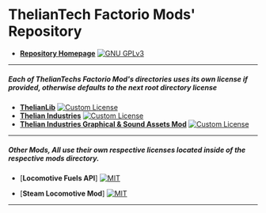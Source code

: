 # **ThelianTech Factorio Mods' Repository**
- [**Repository Homepage**](https://github.com/ThelianTech-Hobby-Projects/Factorio-Mods) [![GNU GPLv3][gnu-shield]][gnu]

---
##### Each of ThelianTechs Factorio Mod's directories uses its own license if provided, otherwise defaults to the next root directory license

- [**ThelianLib**](https://github.com/ThelianTech-Hobby-Projects/Factorio-Mods/tree/main/ThelianIndustries/thelian-lib) [![Custom License][thelian-shield]][thelian-license]
- [**Thelian Industries**](https://github.com/ThelianTech-Hobby-Projects/Factorio-Mods/tree/main/ThelianIndustries/thelian-industries) [![Custom License][thelian-shield]][thelian-license]
- [**Thelian Industries Graphical & Sound Assets Mod**](https://github.com/ThelianTech-Hobby-Projects/Factorio-Mods/tree/main/ThelianIndustries/thelian-graphics) [![Custom License][thelian-graphics-shield]][thelian-graphics-license]

---

##### Other Mods, All use their own respective licenses located inside of the respective mods directory.

- [**Locomotive Fuels API**] [![MIT][mit-shield]][mit]

- [**Steam Locomotive Mod**] [![MIT][mit-shield]][mit]

---

[thelian-license]: https://github.com/ThelianTech-Hobby-Projects/Factorio-Mods/blob/main/ThelianIndustries/LICENSE.md
[thelian-shield]: https://img.shields.io/badge/license-ThelianTech_Factorio_Code_License-blue?style=plastic
[thelian-graphics-license]: https://github.com/ThelianTech-Hobby-Projects/Factorio-Mods/blob/main/ThelianIndustries/thelian-graphics/LICENSE.md
[thelian-graphics-shield]: https://img.shields.io/badge/license-ThelianIndustries_Graphics_Mod_License-blue?style=plastic
[gnu]: https://choosealicense.com/licenses/gpl-3.0/
[gnu-shield]: https://img.shields.io/badge/license-%20%20GNU%20GPLv3%20-green?style=plastic
[mit]: https://opensource.org/licenses/MIT
[mit-shield]: https://img.shields.io/badge/License-MIT-yellow.svg